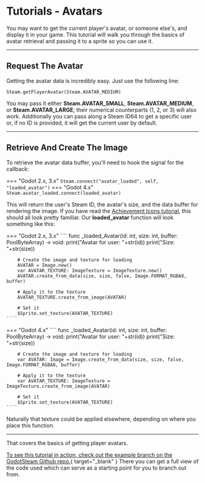 # Tutorials - Avatars

You may want to get the current player's avatar, or someone else's, and display it in your game.  This tutorial will walk you through the basics of avatar retrieval and passing it to a sprite so you can use it.

---

## Request The Avatar

Getting the avatar data is incredibly easy. Just use the following line:

````
Steam.getPlayerAvatar(Steam.AVATAR_MEDIUM)
````

You may pass it either **Steam.AVATAR_SMALL**, **Steam.AVATAR_MEDIUM**, or **Steam.AVATAR_LARGE**; their numerical counterparts (1, 2, or 3) will also work.  Additionally you can pass along a Steam ID64 to get a specific user or, if no ID is provided, it will get the current user by default.

---

## Retrieve And Create The Image

To retrieve the avatar data buffer, you'll need to hook the signal for the callback:

=== "Godot 2.x, 3.x"
	````
	Steam.connect("avatar_loaded", self, "loaded_avatar")
	````
=== "Godot 4.x"
	````
	Steam.avatar_loaded.connect(loaded_avatar)
	````

This will return the user's Steam ID, the avatar's size, and the data buffer for rendering the image.  If you have read the [Achievement Icons tutorial](/tutorials/achievement_icons/), this should all look pretty familiar.  Our **loaded_avatar** function will look something like this:

=== "Godot 2.x, 3.x"
	````
	func _loaded_Avatar(id: int, size: int, buffer: PoolByteArray) -> void:
		print("Avatar for user: "+str(id))
		print("Size: "+str(size))

		# Create the image and texture for loading
		AVATAR = Image.new()
		var AVATAR_TEXTURE: ImageTexture = ImageTexture.new()
		AVATAR.create_from_data(size, size, false, Image.FORMAT_RGBA8, buffer)

		# Apply it to the texture
		AVATAR_TEXTURE.create_from_image(AVATAR)

		# Set it
		$Sprite.set_texture(AVATAR_TEXTURE)
	````
=== "Godot 4.x"
	````
	func _loaded_Avatar(id: int, size: int, buffer: PoolByteArray) -> void:
		print("Avatar for user: "+str(id))
		print("Size: "+str(size))

		# Create the image and texture for loading
	    var AVATAR: Image = Image.create_from_data(size, size, false, Image.FORMAT_RGBA8, buffer)

    	# Apply it to the texture
    	var AVATAR_TEXTURE: ImageTexture = ImageTexture.create_from_image(AVATAR)

		# Set it
		$Sprite.set_texture(AVATAR_TEXTURE)
	````

Naturally that texture could be applied elsewhere, depending on where you place this function.

---

That covers the basics of getting player avatars.

[To see this tutorial in action, check out the example branch on the GodotSteam Github repo.](https://github.com/Gramps/GodotSteam/tree/example){ target="_blank" } There you can get a full view of the code used which can serve as a starting point for you to branch out from.